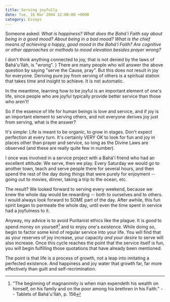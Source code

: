 ```yaml
---
title: Serving joyfully
date: Tue, 16 Mar 2004 12:00:00 +0000
category: Essays
---
```


Someone asked: *What is happiness?  What does the Bahá'í Faith say about
being in a good mood?  About being in a bad mood?  What is the chief
means of achieving a happy, good mood in the Bahá'í Faith?  Are
cognitive or other approaches or methods to mood elevation besides
prayer wrong?*

I don't think anything connected to joy, that is not denied by the laws
of Bahá'u'lláh, is "wrong".  } There are many people who will answer the
above question by saying "serve the Cause, pray".  But this does not
result in joy for everyone.  Deriving pure joy from serving of others is
a spiritual station that takes time and insight to achieve.  It is not
automatic.

In the meantime, learning how to be joyful is an important element of
one's life, since people who are joyful typically provide better service
than those who aren't!

So if the essence of life for human beings is love and service, and if
joy is an important element to serving others, and not everyone derives
joy just from serving, what is the answer?

It's simple: Life is meant to be organic, to grow in stages.  Don't
expect perfection at every turn.  It's certainly VERY OK to look for fun
and joy in places other than prayer and service, so long as the Divine
Laws are observed (and these are really quite few in number).

I once was involved in a service project with a Bahá'í friend who had an
excellent attitude: We serve, then we play.  Every Saturday we would go
to another town, teach and serve people there for several hours, and
then spend the rest of the day doing things that were purely for
enjoyment -- going out to movies, dinner, taking a trip to the ocean,
etc.

The result?  We looked forward to serving every weekend, because we knew
the whole day would be rewarding -- both to ourselves and to others.  I
would always look forward to SOME part of the day.  After awhile, this
fun spirit began to permeate the whole day, until even the time spent in
service had a joyfulness to it.

Anyway, my advice is to avoid Puritanist ethics like the plague.  It is
*good* to spend money on yourself[^1] and to enjoy one's existence.  While
doing so, begin to factor some kind of regular service into your life.
You will find that as your reserves of joy increase, your capacity *and
your desire* to serve will also increase.  Once this cycle reaches the
point that the service itself is fun, you will begin fulfilling those
quotations that have already been mentioned.

The point is that life is a process of growth, not a leap into imitating
a perfected existence.  And happiness and joy water that growth far, far
more effectively than guilt and self-recrimination.

[^1]:  "The beginning of magnanimity is when man expendeth his wealth on
himself, on his family and on the poor among his brethren in his
Faith." -- Tablets of Bahá'u'lláh, p. 156


